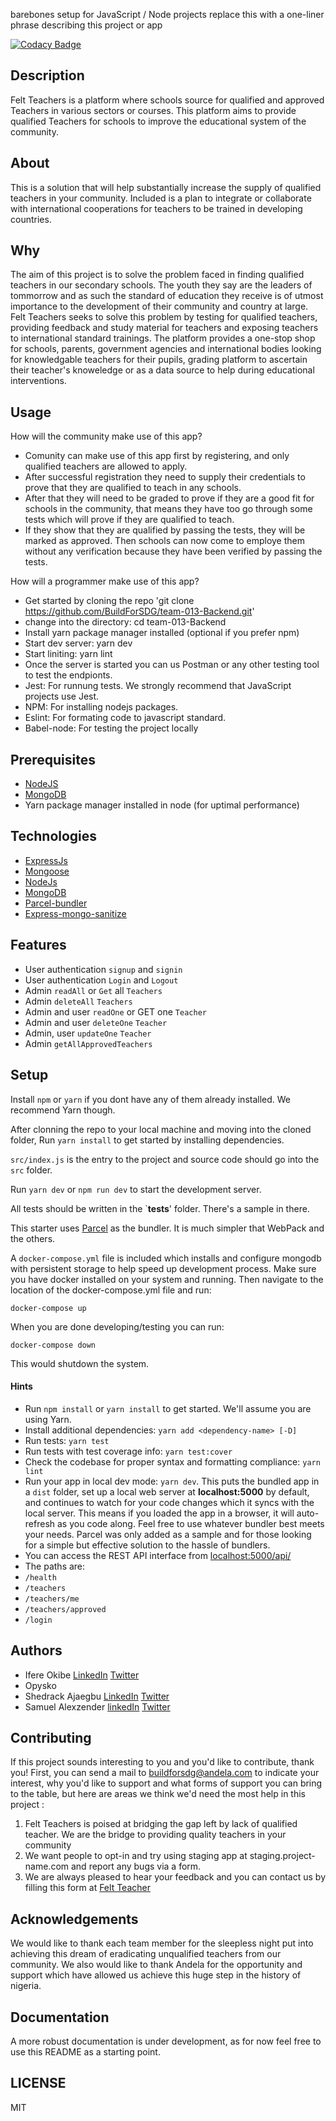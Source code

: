 barebones setup for JavaScript / Node projects replace this with a one-liner phrase describing this project or app

[![Codacy Badge](https://img.shields.io/badge/Code%20Quality-D-red)](https://img.shields.io/badge/Code%20Quality-D-red)


## Description
Felt Teachers is a platform where schools source for qualified and approved Teachers in various sectors or courses. This platform aims to provide qualified Teachers for schools to improve the educational system of the community.

## About
This is a solution that will help substantially increase the supply of qualified teachers in your community. Included is a plan to integrate or collaborate with international cooperations for teachers to be trained in developing countries.


## Why

The aim of this project is to solve the problem faced in finding qualified teachers in our secondary schools. The youth they say are the leaders of tommorrow and as such the standard of education they receive is of utmost importance to the development of their community and country at large. Felt Teachers seeks to solve this problem by testing for qualified teachers, providing feedback and study material for teachers and exposing teachers to international standard trainings. The platform provides a one-stop shop for schools, parents, government agencies and international bodies looking for knowledgable teachers for their pupils, grading platform to ascertain their teacher's knoweledge or as a data source to help during educational interventions.

## Usage
How will the community make use of this app?
- Comunity can make use of this app first  by registering, and only qualified teachers are allowed to apply.
- After successful registration they need to supply their credentials to prove that they are qualified to teach in any schools.
- After that they will need to be graded to prove if they are a good fit for schools in the community, that means they have too go through some tests which will prove if they are qualified to teach.
- If they show that they are qualified by passing the tests, they will be marked as approved. Then schools can now come to employe them without any verification because they have been verified by passing the tests.

How will a programmer make use of this app?
- Get started by cloning the repo 'git clone https://github.com/BuildForSDG/team-013-Backend.git'
- change into the directory: cd team-013-Backend
- Install yarn package manager installed (optional if you prefer npm)
- Start dev server: yarn dev
- Start liniting: yarn lint
- Once the server is started you can us Postman or any other testing tool to test the endpionts.
- Jest: For runnung tests. We strongly recommend that JavaScript projects use Jest.
- NPM: For installing nodejs packages.
- Eslint: For formating code to javascript standard.
- Babel-node: For testing the project locally

## Prerequisites
- [NodeJS](https://devdocs.io/node/)
- [MongoDB](https://docs.mongodb.com/)
- Yarn package manager installed in node (for uptimal performance)

## Technologies
- [ExpressJs](https://expressjs.com/)
- [Mongoose](https://mongoosejs.com/docs/api.html)
- [NodeJs](https://devdocs.io/node/)
- [MongoDB](https://docs.mongodb.com/)
- [Parcel-bundler](https://parceljs.org/getting_started.html)
- [Express-mongo-sanitize](https://www.npmjs.com/package/express-mongo-sanitize)

## Features
- User authentication `signup` and `signin`
- User authentication `Login` and `Logout`
- Admin `readAll` or `Get` all `Teachers`
- Admin `deleteAll` `Teachers`
- Admin and user `readOne` or GET one `Teacher`
- Admin and user `deleteOne` `Teacher`
- Admin, user `updateOne` `Teacher`
- Admin `getAllApprovedTeachers`


## Setup

Install `npm` or `yarn` if you dont have any of them already installed. We recommend Yarn though.

After clonning the repo to your local machine and moving into the cloned folder, Run `yarn install` to get started by installing dependencies. 

`src/index.js` is the entry to the project and source code should go into the `src` folder.

Run `yarn dev` or `npm run dev` to start the development server.

All tests should be written in the `__tests__' folder. There's a sample in there.

This starter uses [Parcel](https://parceljs.org/getting_started.html) as the bundler. It is much simpler that WebPack and the others.

A `docker-compose.yml` file is included which installs and configure mongodb with persistent storage to help speed up development process. Make sure you have docker installed on your system and running. Then navigate to the location of the docker-compose.yml file and run:

`docker-compose up`

When you are done developing/testing you can run:

`docker-compose down`

This would shutdown the system.

#### Hints

- Run `npm install` or `yarn install` to get started. We'll assume you are using Yarn.
- Install additional dependencies: `yarn add <dependency-name> [-D]`
- Run tests: `yarn test`
- Run tests with test coverage info: `yarn test:cover`
- Check the codebase for proper syntax and formatting compliance: `yarn lint`
- Run your app in local dev mode: `yarn dev`. This puts the bundled app in a `dist` folder, set up a local web server at __localhost:5000__ by default, and continues to watch for your code changes which it syncs with the local server. This means if you loaded the app in a browser, it will auto-refresh as you code along. Feel free to use whatever bundler best meets your needs. Parcel was only added as a sample and for those looking for a simple but effective solution to the hassle of bundlers. 
- You can access the REST API interface from [localhost:5000/api/](https://teachers-placement-backend.herokuapp.com)
- The paths are:
- `/health`
- `/teachers`
- `/teachers/me`
- `/teachers/approved`
- `/login`

## Authors

- Ifere Okibe [LinkedIn](https://www.linkedin.com/in/ifere-jo/) [Twitter](https://twitter.com/Iam_Ifere)
- Opysko
- Shedrack Ajaegbu [LinkedIn](https://www.linkedin.com/in/ajaegbu-shedrack/) [Twitter](https://twitter.com/theshedman_)
- Samuel Alexzender [linkedIn](https://www.linkedin.com/in/abiokorigho-samuel/) [Twitter](https://twitter.com/Alexzendersamu4)

## Contributing
If this project sounds interesting to you and you'd like to contribute, thank you!
First, you can send a mail to buildforsdg@andela.com to indicate your interest, why you'd like to support and what forms of support you can bring to the table, but here are areas we think we'd need the most help in this project :
1. Felt Teachers is poised at bridging the gap left by lack of qualified teacher. We are the bridge to providing quality teachers in your community
2.  We want people to opt-in and try using staging app at staging.project-name.com and report any bugs via a form.
3.  We are always pleased to hear your feedback and you can contact us by filling this form at [Felt Teacher](http://feltteacher.com/contactus)

## Acknowledgements

We would like to thank each team member for the sleepless night put into achieving this dream of eradicating unqualified teachers from our community. We also would like to thank Andela for the opportunity and support which have allowed us achieve this huge step in the history of nigeria.


## Documentation
A more robust documentation is under development, as for now feel free to use this README as a starting point.

## LICENSE
MIT
